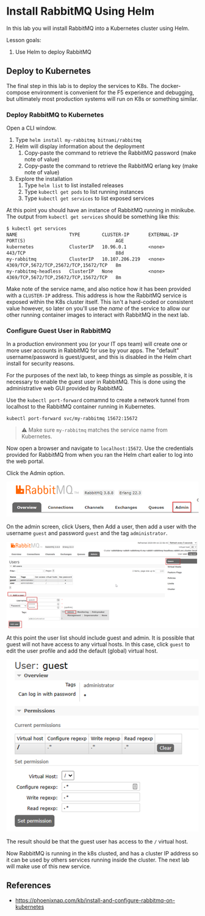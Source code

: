 # Install RabbitMQ Using Helm

In this lab you will install RabbitMQ into a Kubernetes cluster using Helm.

Lesson goals:

1. Use Helm to deploy RabbitMQ

## Deploy to Kubernetes

The final step in this lab is to deploy the services to K8s. The docker-compose environment is convenient for the F5 experience and debugging, but ultimately most production systems will run on K8s or something similar.

### Deploy RabbitMQ to Kubernetes

Open a CLI window.

1. Type `helm install my-rabbitmq bitnami/rabbitmq`
1. Helm will display information about the deployment
   1. Copy-paste the command to retrieve the RabbitMQ password (make note of value)
   1. Copy-paste the command to retrieve the RabbitMQ erlang key (make note of value)
1. Explore the installation
   1. Type `helm list` to list installed releases
   1. Type `kubectl get pods` to list running instances
   1. Type `kubectl get services` to list exposed services

At this point you should have an instance of RabbitMQ running in minikube. The output from `kubectl get services` should be something like this:

```text
$ kubectl get services
NAME                   TYPE        CLUSTER-IP       EXTERNAL-IP   PORT(S)                                 AGE
kubernetes             ClusterIP   10.96.0.1        <none>        443/TCP                                 88d
my-rabbitmq            ClusterIP   10.107.206.219   <none>        4369/TCP,5672/TCP,25672/TCP,15672/TCP   8m
my-rabbitmq-headless   ClusterIP   None             <none>        4369/TCP,5672/TCP,25672/TCP,15672/TCP   8m
```

Make note of the service name, and also notice how it has been provided with a `CLUSTER-IP` address. This address is how the RabbitMQ service is exposed within the K8s cluster itself. This isn't a hard-coded or consistent value however, so later on you'll use the _name_ of the service to allow our other running container images to interact with RabbitMQ in the next lab.

### Configure Guest User in RabbitMQ

In a production environment you (or your IT ops team) will create one or more user accounts in RabbitMQ for use by your apps. The "default" username/password is guest/guest, and this is disabled in the Helm chart install for security reasons.

For the purposes of the next lab, to keep things as simple as possible, it is necessary to enable the guest user in RabbitMQ. This is done using the administrative web GUI provided by RabbitMQ.

Use the `kubectl port-forward` comamnd to create a network tunnel from localhost to the RabbitMQ container running in Kubernetes.

```text
kubectl port-forward svc/my-rabbitmq 15672:15672
```

> ⚠ Make sure `my-rabbitmq` matches the service name from Kubernetes.

Now open a browser and navigate to `localhost:15672`. Use the credentials provided for RabbitMQ from when you ran the Helm chart ealier to log into the web portal.

Click the Admin option.

![RabbitMQ admin](images/rabbit-admin.png)

On the admin screen, click Users, then Add a user, then add a user with the username `guest` and password `guest` and the tag `administrator`.

![Add user](images/rabbit-add-user.png)

At this point the user list should include guest and admin. It is possible that guest will not have access to any virtual hosts. In this case, click `guest` to edit the user profile and add the default (global) virtual host.

![Add user](images/rabbit-add-permission.png)

The result should be that the guest user has access to the `/` virtual host.

Now RabbitMQ is running in the k8s clusted, and has a cluster IP address so it can be used by others services running inside the cluster. The next lab will make use of this new service.

## References

* https://phoenixnap.com/kb/install-and-configure-rabbitmq-on-kubernetes
